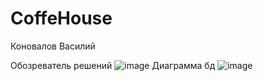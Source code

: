 ﻿# CoffeHouse
<b1> Коновалов Василий </b>

<b1> Обозреватель решений </b>
![image](https://user-images.githubusercontent.com/125443382/220129415-66e9261a-9c69-4ff2-89e0-783245555670.png)
<b1> Диаграмма бд </b>
![image](https://user-images.githubusercontent.com/125443382/220129264-1597a145-d61a-427f-94d7-d6cf17065060.png)
